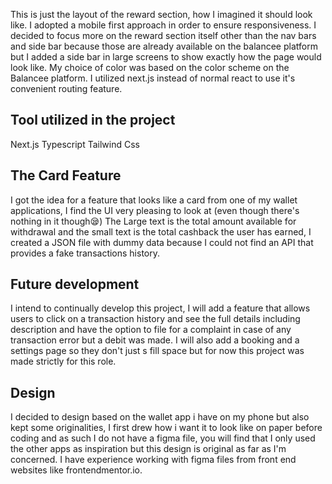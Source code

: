 This is just the layout of the reward section, how I imagined it should look like. I adopted a mobile first approach in order to ensure responsiveness. I decided to focus more on the reward section itself other than the nav bars and side bar because those are already available on the balancee platform but I added a side bar in large screens to show exactly how the page would look like. My choice of color was based on the color scheme on the Balancee platform. I utilized next.js instead of normal react to use it's convenient routing feature.



## Tool utilized in the project
Next.js
Typescript
Tailwind Css

## The Card Feature
I got the idea for a feature that looks like a card from one of my wallet applications, I find the UI very pleasing to look at (even though there's nothing in it though😪) The Large text is the total amount available for withdrawal and the small text is the total cashback the user has earned, I created a JSON file with dummy data because I could not find an API that provides a fake transactions history.

## Future development
I intend to continually develop this project, I will add a feature that allows users to click on a transaction history and see the full details including description and have the option to file for a complaint in case of any transaction error but a debit was made. I will also add a booking and a settings page so they don't just s fill space but for now this project was made strictly for this role.

## Design
I decided to design based on the wallet app i have on my phone but also kept some originalities, I first drew how i want it to look like on paper before coding and as such I do not have a figma file, you will find that I only used the other apps as inspiration but this design is original as far as I'm concerned. I have experience working with figma files from front end websites like frontendmentor.io. 